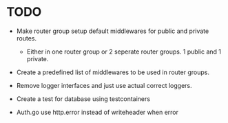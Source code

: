 # TODO

- Make router group setup default middlewares for public and private routes.
    - Either in one router group or 2 seperate router groups. 1 public and 1 private.

- Create a predefined list of middlewares to be used in router groups.

- Remove logger interfaces and just use actual correct loggers.

- Create a test for database using testcontainers

- Auth.go use http.error instead of writeheader when error

